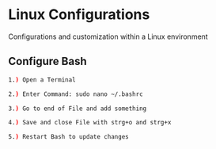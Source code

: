 # Linux Configurations

Configurations and customization within a Linux environment

## Configure Bash

```bash
1.) Open a Terminal

2.) Enter Command: sudo nano ~/.bashrc

3.) Go to end of File and add something

4.) Save and close File with strg+o and strg+x

5.) Restart Bash to update changes
